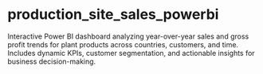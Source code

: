 # production_site_sales_powerbi
Interactive Power BI dashboard analyzing year-over-year sales and gross profit trends for plant products across countries, customers, and time. Includes dynamic KPIs, customer segmentation, and actionable insights for business decision-making.
